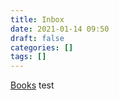 ```yaml
---
title: Inbox
date: 2021-01-14 09:50
draft: false
categories: []
tags: []
---
```


[Books](/books)
test
